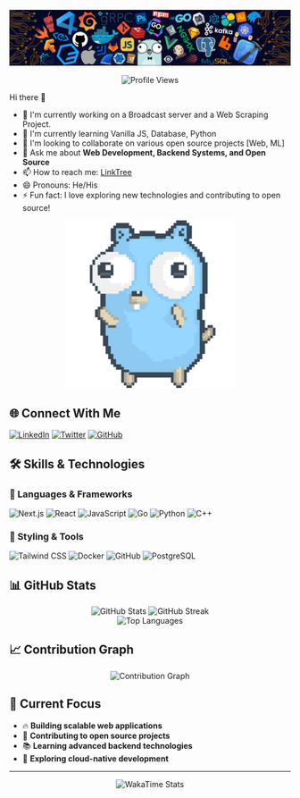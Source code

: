 ![GitHub Banner](images/github-banner.png)

<div align="center">
  <img src="https://komarev.com/ghpvc/?username=rahim-jr&style=flat-square&color=blue" alt="Profile Views" />
</div>

Hi there 👋  
- 🔭 I'm currently working on a Broadcast server and a Web Scraping Project.
- 🌱 I'm currently learning Vanilla JS, Database, Python  
- 👯 I'm looking to collaborate on various open source projects [Web, ML]  
- 💬 Ask me about **Web Development, Backend Systems, and Open Source**  
- 📫 How to reach me: [LinkTree](https://linktr.ee/rahim.jr)  
- 😄 Pronouns: He/His  
- ⚡ Fun fact: I love exploring new technologies and contributing to open source!

<div align="center">
  <img src="images/dancing-gopher.gif" alt="Dancing Gopher" width="300" />
</div>

## 🌐 Connect With Me

[![LinkedIn](https://img.shields.io/badge/LinkedIn-0077B5?style=for-the-badge&logo=linkedin&logoColor=white)](https://linkedin.com/in/foundyourahim)
[![Twitter](https://img.shields.io/badge/Twitter-1DA1F2?style=for-the-badge&logo=twitter&logoColor=white)](https://x.com/foundyourahim)
[![GitHub](https://img.shields.io/badge/GitHub-100000?style=for-the-badge&logo=github&logoColor=white)](https://github.com/rahim-jr)

## 🛠️ Skills & Technologies

### 🚀 Languages & Frameworks
![Next.js](https://img.shields.io/badge/Next.js-000000?style=for-the-badge&logo=next.js&logoColor=white)
![React](https://img.shields.io/badge/React-20232A?style=for-the-badge&logo=react&logoColor=61DAFB)
![JavaScript](https://img.shields.io/badge/JavaScript-F7DF1E?style=for-the-badge&logo=javascript&logoColor=black)
![Go](https://img.shields.io/badge/Go-00ADD8?style=for-the-badge&logo=go&logoColor=white)
![Python](https://img.shields.io/badge/Python-3776AB?style=for-the-badge&logo=python&logoColor=white)
![C++](https://img.shields.io/badge/C%2B%2B-00599C?style=for-the-badge&logo=c%2B%2B&logoColor=white)

### 🎨 Styling & Tools
![Tailwind CSS](https://img.shields.io/badge/Tailwind_CSS-38B2AC?style=for-the-badge&logo=tailwind-css&logoColor=white)
![Docker](https://img.shields.io/badge/Docker-2496ED?style=for-the-badge&logo=docker&logoColor=white)
![GitHub](https://img.shields.io/badge/GitHub-100000?style=for-the-badge&logo=github&logoColor=white)
![PostgreSQL](https://img.shields.io/badge/PostgreSQL-316192?style=for-the-badge&logo=postgresql&logoColor=white)

## 📊 GitHub Stats

<div align="center">
  <img src="https://github-readme-stats.vercel.app/api?username=rahim-jr&show_icons=true&theme=radical&hide_border=true&bg_color=0D1117" alt="GitHub Stats" />
  <img src="https://github-readme-streak-stats.herokuapp.com/?user=rahim-jr&theme=radical&hide_border=true&background=0D1117" alt="GitHub Streak" />
</div>

<div align="center">
  <img src="https://github-readme-stats.vercel.app/api/top-langs/?username=rahim-jr&layout=compact&theme=radical&hide_border=true&bg_color=0D1117" alt="Top Languages" />
</div>

## 📈 Contribution Graph

<div align="center">
  <img src="https://github-readme-activity-graph.vercel.app/graph?username=rahim-jr&theme=radical&hide_border=true&bg_color=0D1117" alt="Contribution Graph" />
</div>

## 🎯 Current Focus

- 🔥 **Building scalable web applications**
- 🌟 **Contributing to open source projects**
- 📚 **Learning advanced backend technologies**
- 🚀 **Exploring cloud-native development**

---

<div align="center">
  <img src="https://wakatime.com/badge/user/rahim_jr.svg" alt="WakaTime Stats" />
</div>
